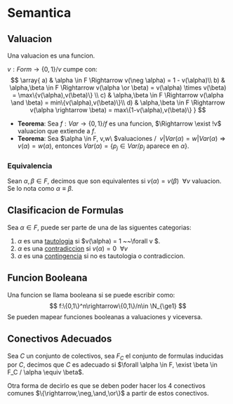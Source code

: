 # Semantica

## Valuacion

Una valuacion es una funcion.

$v:Form \rightarrow \{0,1\}/v$ cumpe con:
$$
\array{
a)	&	\alpha \in F \Rightarrow v(\neg \alpha) = 1 - v(\alpha)\\
b)	&	\alpha,\beta \in F \Rightarrow v(\alpha \or \beta) = v(\alpha) \times v(\beta) = \max\{v(\alpha),v(\beta)\} \\
c)	&	\alpha,\beta \in F \Rightarrow v(\alpha \and \beta) = min\{v(\alpha),v(\beta)\}\\
d)	&	\alpha,\beta \in F \Rightarrow v(\alpha \rightarrow \beta) = max\{1-v(\alpha),v(\beta)\}
}
$$

- **Teorema**: Sea $f:Var \rightarrow \{0,1\}/ f$ es una funcion, $\Rightarrow \exist !v$ valuacion que extiende a $f$.
- **Teorema**: Sea $\alpha \in F, v,w\ $valuaciones $/~~v|Var(\alpha)= w|Var(\alpha) \Rightarrow v(\alpha)=w(\alpha)$, entonces $Var(\alpha)=\{p_j\in Var/ p_j \text{ aparece en }\alpha\}$.

### Equivalencia

Sean $\alpha,\beta \in F$, decimos que son equivalentes si $v(\alpha)=v(\beta) ~~ \forall v$ valuacion. Se lo nota como $\alpha \equiv \beta$.

## Clasificacion de Formulas

Sea $\alpha \in F$, puede ser parte de una de las siguentes categorias:

1. $\alpha$ es una <u>tautologia</u> si $v(\alpha) = 1 ~~\forall v $.
2. $\alpha$ es una <u>contradiccion</u> si $v(\alpha) = 0 ~~\forall v$
3. $\alpha$ es una <u>contingencia</u> si no es tautologia o contradiccion.

## Funcion Booleana

Una funcion se llama booleana si se puede escribir como:
$$
f:\{0,1\}^n\rightarrow\{0,1\}/n\in \N_{\ge1}
$$
Se pueden mapear funciones booleanas a valuaciones y viceversa.

## Conectivos Adecuados

Sea $C$ un conjunto de colectivos, sea $F_C$ el conjunto de formulas inducidas por $C$, decimos que $C$ es adecuado si $\forall \alpha \in F, \exist \beta \in F_C / \alpha \equiv \beta$.

Otra forma de decirlo es que se deben poder hacer los 4 conectivos comunes $\{\rightarrow,\neg,\and,\or\}$ a partir de estos conectivos.